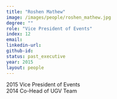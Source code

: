```yaml
---
title: "Roshen Mathew"
image: /images/people/roshen_mathew.jpg
degree: ""
role: "Vice President of Events"
index: 12
email:
linkedin-url:
github-id:
status: past_executive
year: 2015
layout: people
---
```

2015 Vice President of Events
<br>2014 Co-Head of UGV Team

